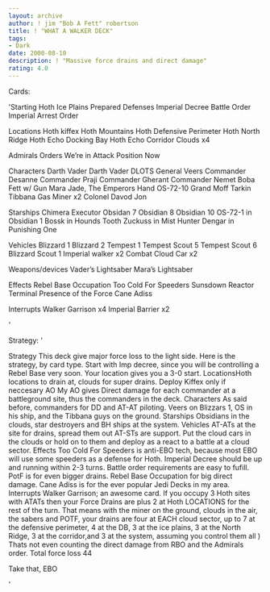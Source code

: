 ```yaml
---
layout: archive
author: ! jim "Bob A Fett" robertson
title: ! "WHAT A WALKER DECK"
tags:
- Dark
date: 2000-08-10
description: ! "Massive force drains and direct damage"
rating: 4.0
---
```

Cards: 

'Starting
Hoth Ice Plains
Prepared Defenses
Imperial Decree
Battle Order
Imperial Arrest Order

Locations
Hoth
kiffex
Hoth Mountains
Hoth Defensive Perimeter
Hoth North Ridge
Hoth Echo Docking Bay
Hoth Echo Corridor
Clouds x4

Admirals Orders
We’re in Attack Position Now

Characters
Darth Vader
Darth Vader DLOTS
General Veers
Commander Desanne
Commander Praji
Commander Gherant
Commander Nemet
Boba Fett w/ Gun
Mara Jade, The Emperors Hand
OS-72-10
Grand Moff Tarkin
Tibbana Gas Miner x2
Colonel Davod Jon

Starships
Chimera
Executor
Obsidan 7
Obsidian 8
Obsidian 10
OS-72-1 in Obsidian 1
Bossk in Hounds Tooth
Zuckuss in Mist Hunter
Dengar in Punishing One

Vehicles
Blizzard 1
Blizzard 2
Tempest 1
Tempest Scout 5
Tempest Scout 6
Blizzard Scout 1
Imperial walker x2
Combat Cloud Car x2

Weapons/devices
Vader’s Lightsaber
Mara’s Lightsaber

Effects
Rebel Base Occupation
Too Cold For Speeders
Sunsdown
Reactor Terminal
Presence of the Force
Cane Adiss

Interrupts
Walker Garrison x4
Imperial Barrier x2

'

Strategy: '

Strategy
This deck give major force loss to the light side. Here is the strategy, by card type.
Start with Imp decree, since you will be controlling a Rebel Base very soon. Your location
gives you a 3-0 start.
LocationsHoth locations to drain at, clouds for super drains. Deploy Kiffex only if neccesary
AO My AO gives Direct damage for each commander at a battleground site, thus the
commanders in the deck.
Characters As said before, commanders for DD and AT-AT piloting. Veers on Blizzars 1,
OS in his ship, and the Tibbana guys on the ground.
Starships Obsidians in the clouds, star destroyers and BH ships at the system.
Vehicles AT-ATs at the site for drains, spread them out AT-STs are support. Put the
cloud cars in the clouds or hold on to them and deploy as a react to a battle at a cloud
sector.
Effects Too Cold For Speeders is anti-EBO tech, because most EBO will use some
speeders as a defense for Hoth. Imperial Decree should be up and running within 2-3
turns. Battle order requirements are easy to fufill. PotF is for even bigger drains.
Rebel Base Occupation for big direct damage. Cane Adiss is for the ever popular Jedi Decks in my area.
Interrupts Walker Garrison; an awesome card. If you occupy 3 Hoth sites with ATATs
then your Force Drains are plus 2 at Hoth LOCATIONS for the rest of the turn. That
means with the miner on the ground, clouds in the air, the sabers and POTF, your drains
are four at EACH cloud sector, up to 7 at the defensive perimeter, 4 at the DB, 3 at the
ice plains, 3 at the North Ridge, 3 at the corridor,and 3 at the system, assuming you
control them all ) Thats not even counting the direct damage from RBO and the Admirals order. Total force loss 44

Take that, EBO


'